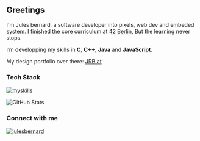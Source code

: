 <h2>Greetings</h2>

I'm Jules bernard, a software developer into pixels, web dev and embeded system.
I finished the core curriculum at <a href="https://42berlin.de">42 Berlin</a>,
But the learning never stops.


I’m developping my skills in **C**, **C++**, **Java** and **JavaScript**.

My design portfolio over there: <a href="https://jrb.at" target="_blank">JRB.at</a>


<h3>Tech Stack</h3>

[![myskills](https://skillicons.dev/icons?i=c,cpp,js,java,html,css,react,docker,unix)](https://skillicons.dev)

<!-- ![Top Languages](https://readme-stats-8qs0ubchy-julesrbs-projects.vercel.app/api/top-langs?username=julesrb&show_icons=true&locale=en&bg_color=0d1117&text_color=ffffff&layout=compact&v=1) -->

![GitHub Stats](https://readme-stats-8qs0ubchy-julesrbs-projects.vercel.app/api?username=julesrb&show_icons=true&locale=en&bg_color=0d1117&text_color=ffffff)

<h3>Connect with me</h3>
<p>
<a href="https://linkedin.com/in/jules-bernard-52843099" target="blank"><img src="https://img.shields.io/badge/LinkedIn-0077B5?style=for-the-badge&logo=linkedin&logoColor=white" alt="julesbernard" /></a>
</p>
